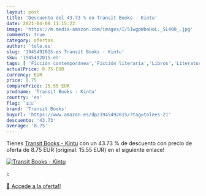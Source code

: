 ```yaml
---
layout: post
title: 'Descuento del 43.73 % en Transit Books - Kintu'
date: 2021-04-08 11:15:22
image: 'https://m.media-amazon.com/images/I/51wgpWbaHoL._SL400_.jpg'
comments: true
category: ofertas
author: 'tole.es'
slug: '1945492015-es Transit Books - Kintu'
sku: '1945492015-es'
tags: [ 'Ficción contemporánea','Ficción literaria','Libros','Literatura y ficción','transit books', ]
actualPrice: 8.75 EUR
currency: EUR
price: 8.75
comparePrice: 15.55 EUR
prodname: 'Transit Books - Kintu'
country: 'es'
flag: '🇪🇸'
brand: 'Transit Books'
buyurl: 'https://www.amazon.es/dp/1945492015/?tag=tolees-21'
descuento: '43.73'
average: '8.75'
---
```


Tienes [Transit Books - Kintu](https://www.amazon.es/dp/1945492015/?tag=tolees-21) con un 43.73 % de descuento con precio de oferta de 8.75 EUR (original: 15.55 EUR) en el siguiente enlace!

[![Transit Books - Kintu](https://m.media-amazon.com/images/I/51wgpWbaHoL._SL400_.jpg)](https://www.amazon.es/dp/1945492015/?tag=tolees-21)

ℹ️:


[🛒 Accede a la oferta!!](https://www.amazon.es/dp/1945492015/?tag=tolees-21)
